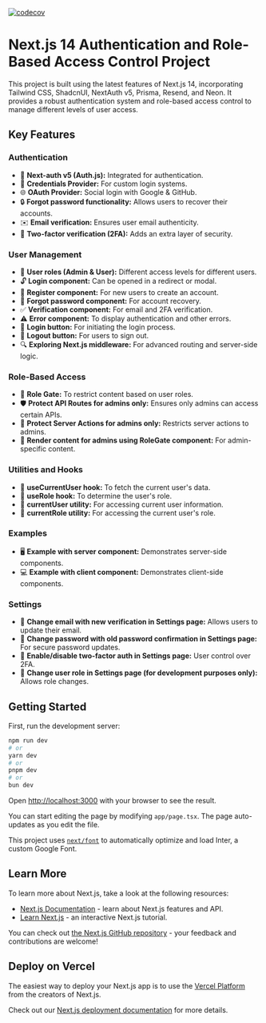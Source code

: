 [![codecov](https://codecov.io/github/loloDawit/next-auth/graph/badge.svg?token=Y7EAXRH8MY)](https://codecov.io/github/loloDawit/next-auth)

# Next.js 14 Authentication and Role-Based Access Control Project

This project is built using the latest features of Next.js 14, incorporating Tailwind CSS, ShadcnUI, NextAuth v5, Prisma, Resend, and Neon. It provides a robust authentication system and role-based access control to manage different levels of user access.

## Key Features

### Authentication

- 🔐 **Next-auth v5 (Auth.js):** Integrated for authentication.
- 🔑 **Credentials Provider:** For custom login systems.
- 🌐 **OAuth Provider:** Social login with Google & GitHub.
- 🔒 **Forgot password functionality:** Allows users to recover their accounts.
- ✉️ **Email verification:** Ensures user email authenticity.
- 📱 **Two-factor verification (2FA):** Adds an extra layer of security.

### User Management

- 👥 **User roles (Admin & User):** Different access levels for different users.
- 🔓 **Login component:** Can be opened in a redirect or modal.
- 📝 **Register component:** For new users to create an account.
- 🤔 **Forgot password component:** For account recovery.
- ✅ **Verification component:** For email and 2FA verification.
- ⚠️ **Error component:** To display authentication and other errors.
- 🔘 **Login button:** For initiating the login process.
- 🚪 **Logout button:** For users to sign out.
- 🔍 **Exploring Next.js middleware:** For advanced routing and server-side logic.

### Role-Based Access

- 🚧 **Role Gate:** To restrict content based on user roles.
- 🛡️ **Protect API Routes for admins only:** Ensures only admins can access certain APIs.
- 🔐 **Protect Server Actions for admins only:** Restricts server actions to admins.
- 👑 **Render content for admins using RoleGate component:** For admin-specific content.

### Utilities and Hooks

- 👤 **useCurrentUser hook:** To fetch the current user's data.
- 🛂 **useRole hook:** To determine the user's role.
- 🧑 **currentUser utility:** For accessing current user information.
- 👮 **currentRole utility:** For accessing the current user's role.

### Examples

- 🖥️ **Example with server component:** Demonstrates server-side components.
- 💻 **Example with client component:** Demonstrates client-side components.

### Settings

- 📧 **Change email with new verification in Settings page:** Allows users to update their email.
- 🔑 **Change password with old password confirmation in Settings page:** For secure password updates.
- 🔔 **Enable/disable two-factor auth in Settings page:** User control over 2FA.
- 🔄 **Change user role in Settings page (for development purposes only):** Allows role changes.

## Getting Started

First, run the development server:

```bash
npm run dev
# or
yarn dev
# or
pnpm dev
# or
bun dev
```

Open [http://localhost:3000](http://localhost:3000) with your browser to see the result.

You can start editing the page by modifying `app/page.tsx`. The page auto-updates as you edit the file.

This project uses [`next/font`](https://nextjs.org/docs/basic-features/font-optimization) to automatically optimize and load Inter, a custom Google Font.

## Learn More

To learn more about Next.js, take a look at the following resources:

- [Next.js Documentation](https://nextjs.org/docs) - learn about Next.js features and API.
- [Learn Next.js](https://nextjs.org/learn) - an interactive Next.js tutorial.

You can check out [the Next.js GitHub repository](https://github.com/vercel/next.js/) - your feedback and contributions are welcome!

## Deploy on Vercel

The easiest way to deploy your Next.js app is to use the [Vercel Platform](https://vercel.com/new?utm_medium=default-template&filter=next.js&utm_source=create-next-app&utm_campaign=create-next-app-readme) from the creators of Next.js.

Check out our [Next.js deployment documentation](https://nextjs.org/docs/deployment) for more details.
